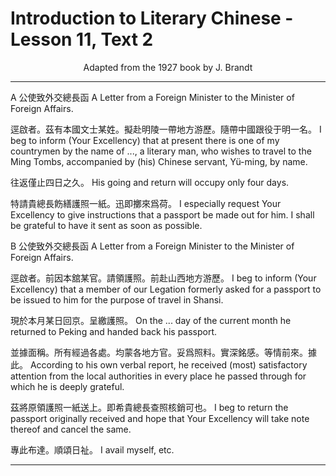 # Introduction to Literary Chinese - Lesson 11, Text 2

<center>Adapted from the 1927 book by J. Brandt</center>

---

A 公使致外交總長函
A Letter from a Foreign Minister to the Minister of Foreign Affairs.

逕啟者。茲有本國文士某姓。擬赴明陵一帶地方游歷。隨帶中國跟役于明一名。
I beg to inform (Your Excellency) that at present there is one of my countrymen by the name of ..., a literary man, who wishes to travel to the Ming Tombs, accompanied by (his) Chinese servant, Yü-ming, by name.

往返僅止四日之久。
His going and return will occupy only four days.

特請貴總長飭繕護照一紙。迅即擲來爲荷。
I especially request Your Excellency to give instructions that a passport be made out for him. I shall be grateful to have it sent as soon as possible.

B 公使致外交總長函
A Letter from a Foreign Minister to the Minister of Foreign Affairs.

逕啟者。前因本舘某官。請領護照。前赴山西地方游歷。
I beg to inform (Your Excellency) that a member of our Legation formerly asked for a passport to be issued to him for the purpose of travel in Shansi.

現於本月某日回京。呈繳護照。
On the ... day of the current month he returned to Peking and handed back his passport.

並據面稱。所有經過各處。均蒙各地方官。妥爲照料。實深銘感。等情前來。據此。
According to his own verbal report, he received (most) satisfactory attention from the local authorities in every place he passed through for which he is deeply grateful.

茲將原領護照一紙送上。即希貴總長查照核銷可也。
I beg to return the passport originally received and hope that Your Excellency will take note thereof and cancel the same.

專此布達。順頌日祉。
I avail myself, etc.

---
